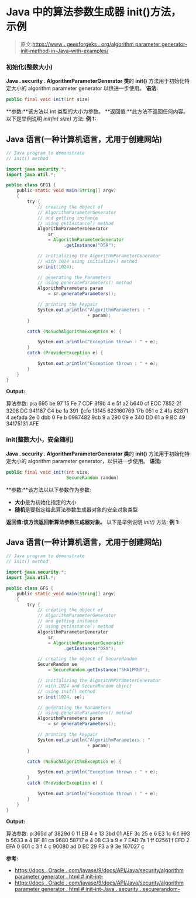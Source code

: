 # Java 中的算法参数生成器 init()方法，示例

> 原文:[https://www . geesforgeks . org/algorithm parameter generator-init-method-in-Java-with-examples/](https://www.geeksforgeeks.org/algorithmparametergenerator-init-method-in-java-with-examples/)

### 初始化(整数大小)

**Java . security . AlgorithmParameterGenerator 类**的 **init()** 方法用于初始化特定大小的 algorithm parameter generator 以供进一步使用。
**语法:**

```java
public final void init(int size)
```

**参数:**该方法以 int 类型的大小为参数。
**返回值:**此方法不返回任何内容。
以下是举例说明 *init(int size)* 方法:
**例 1:**

## Java 语言(一种计算机语言，尤用于创建网站)

```java
// Java program to demonstrate
// init() method

import java.security.*;
import java.util.*;

public class GFG1 {
    public static void main(String[] argv)
    {
        try {
            // creating the object of
            // AlgorithmParameterGenerator
            // and getting instance
            // using getInstance() method
            AlgorithmParameterGenerator
                sr
                = AlgorithmParameterGenerator
                      .getInstance("DSA");

            // initializing the AlgorithmParameterGenerator
            // with 1024 using initialize() method
            sr.init(1024);

            // generating the Parameters
            // using generateParameters() method
            AlgorithmParameters param
                = sr.generateParameters();

            // printing the keypair
            System.out.println("AlgorithmParameters : "
                               + param);
        }

        catch (NoSuchAlgorithmException e) {

            System.out.println("Exception thrown : " + e);
        }
        catch (ProviderException e) {

            System.out.println("Exception thrown : " + e);
        }
    }
}
```

**Output:** 

算法参数:
p:a 695 be 97 15 Fe 7 CDF 3f9b 4 e 5f a2 b640 cf ECC 7852 2f 3208 DC 941187 C4 be 1a 391【cfe 13145 623160769 17b 051 e 2 4fa 62871 4 aefada 2e 0 dbb 0 Fe b 0987482 9cb 9 a 290
09 e 340 DD 61 a 9 BC 49 34175131 AFE

### init(整数大小，安全随机)

**Java . security . AlgorithmParameterGenerator 类**的 **init()** 方法用于初始化特定大小的 algorithm parameter generator，以供进一步使用。
**语法:**

```java
public final void init(int size,
                       SecureRandom random)
```

**参数:**该方法以以下参数作为参数:

*   **大小**是为初始化指定的大小
*   **随机**是要指定给此算法参数生成器对象的安全对象类型

**返回值:**该方法返回**新算法参数生成器对象。**
以下是举例说明 *init()* 方法:
**例 1:**

## Java 语言(一种计算机语言，尤用于创建网站)

```java
// Java program to demonstrate
// init() method

import java.security.*;
import java.util.*;

public class GFG {
    public static void main(String[] argv)
    {
        try {
            // creating the object of
            // AlgorithmParameterGenerator
            // and getting instance
            // using getInstance() method
            AlgorithmParameterGenerator
                sr
                = AlgorithmParameterGenerator
                      .getInstance("DSA");

            // creating the object of SecureRandom
            SecureRandom se
                = SecureRandom.getInstance("SHA1PRNG");

            // initializing the AlgorithmParameterGenerator
            // with 1024 and SecureRandom object
            // using init() method
            sr.init(1024, se);

            // generating the Parameters
            // using generateParameters() method
            AlgorithmParameters param
                = sr.generateParameters();

            // printing the keypair
            System.out.println("AlgorithmParameters : "
                               + param);
        }

        catch (NoSuchAlgorithmException e) {

            System.out.println("Exception thrown : " + e);
        }
        catch (ProviderException e) {

            System.out.println("Exception thrown : " + e);
        }
    }
}
```

**Output:** 

算法参数:
p:365d af 3829d 0 11 EB 4 e 13 3bd 01 AEF 3c 25 e 6 E3 1c 6 f 993 b 5633 a 4 BF 81 ca 9680
58717 e 4 08 C3 a 9 e 7 EAD 7a 1 ff 02561 f EFD 2 EFA 0 601 c 3 f 4 c 90080 ad 0 EC 29 F3 a 9
3e 167027 c

**参考:**

*   [https://docs . Oracle . com/javase/9/docs/API/Java/security/algorithm parameter generator . html # init-int-](https://docs.oracle.com/javase/9/docs/api/java/security/AlgorithmParameterGenerator.html#init-int-)
*   [https://docs . Oracle . com/javase/9/docs/API/Java/security/algorithm parameter generator . html # init-int-Java . security . securerandom-](https://docs.oracle.com/javase/9/docs/api/java/security/AlgorithmParameterGenerator.html#init-int-java.security.SecureRandom-)